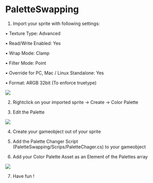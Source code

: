 PaletteSwapping
===================

1.	Import your sprite with following settings:

•	Texture Type: Advanced

•	Read/Write Enabled: Yes

•	Wrap Mode: Clamp

•	Filter Mode: Point

•	Override for PC, Mac / Linux Standalone: Yes

•	Format: ARGB 32bit (To enforce truetype)

 ![](http://i.imgur.com/Mzq6IwM.jpg)

2.	Rightclick on your imported sprite → Create → Color Palette

3.	Edit the Palette 

 ![](http://i.imgur.com/QPUXavB.jpg)

4.	Create your gameobject out of your sprite

5.	Add the Palette Changer Script (PaletteSwapping/Scrips/PaletteChager.cs) to your gameobject

6.	Add your Color Palette Asset as an Element of the Palettes array 

 ![](http://i.imgur.com/EfPuUaz.jpg)
 
7.	Have fun !
